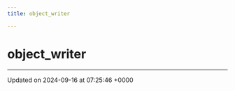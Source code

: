 ```yaml
---
title: object_writer

---
```


# object_writer





-------------------------------

Updated on 2024-09-16 at 07:25:46 +0000